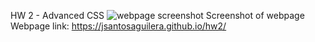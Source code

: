 HW 2 - Advanced CSS 
![webpage screenshot](https://i.imgur.com/v6VBVyn.jpg)
Screenshot of webpage
<br />
Webpage link: https://jsantosaguilera.github.io/hw2/
